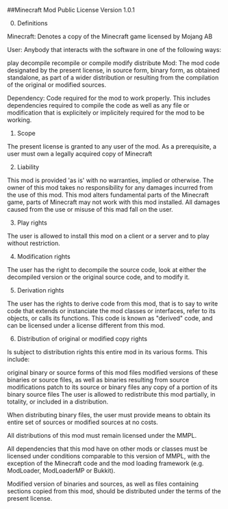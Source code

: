 ##Minecraft Mod Public License
Version 1.0.1

0. Definitions

Minecraft: Denotes a copy of the Minecraft game licensed by Mojang AB

User: Anybody that interacts with the software in one of the following ways:

play
decompile
recompile or compile
modify
distribute
Mod: The mod code designated by the present license, in source form, binary form, as obtained standalone, as part of a wider distribution or resulting from the compilation of the original or modified sources.

Dependency: Code required for the mod to work properly. This includes dependencies required to compile the code as well as any file or modification that is explicitely or implicitely required for the mod to be working.

1. Scope

The present license is granted to any user of the mod. As a prerequisite, a user must own a legally acquired copy of Minecraft

2. Liability

This mod is provided 'as is' with no warranties, implied or otherwise. The owner of this mod takes no responsibility for any damages incurred from the use of this mod. This mod alters fundamental parts of the Minecraft game, parts of Minecraft may not work with this mod installed. All damages caused from the use or misuse of this mad fall on the user.

3. Play rights

The user is allowed to install this mod on a client or a server and to play without restriction.

4. Modification rights

The user has the right to decompile the source code, look at either the decompiled version or the original source code, and to modify it.

5. Derivation rights

The user has the rights to derive code from this mod, that is to say to write code that extends or instanciate the mod classes or interfaces, refer to its objects, or calls its functions. This code is known as "derived" code, and can be licensed under a license different from this mod.

6. Distribution of original or modified copy rights

Is subject to distribution rights this entire mod in its various forms. This include:

original binary or source forms of this mod files
modified versions of these binaries or source files, as well as binaries resulting from source modifications
patch to its source or binary files
any copy of a portion of its binary source files
The user is allowed to redistribute this mod partially, in totality, or included in a distribution.

When distributing binary files, the user must provide means to obtain its entire set of sources or modified sources at no costs.

All distributions of this mod must remain licensed under the MMPL.

All dependencies that this mod have on other mods or classes must be licensed under conditions comparable to this version of MMPL, with the exception of the Minecraft code and the mod loading framework (e.g. ModLoader, ModLoaderMP or Bukkit).

Modified version of binaries and sources, as well as files containing sections copied from this mod, should be distributed under the terms of the present license.
